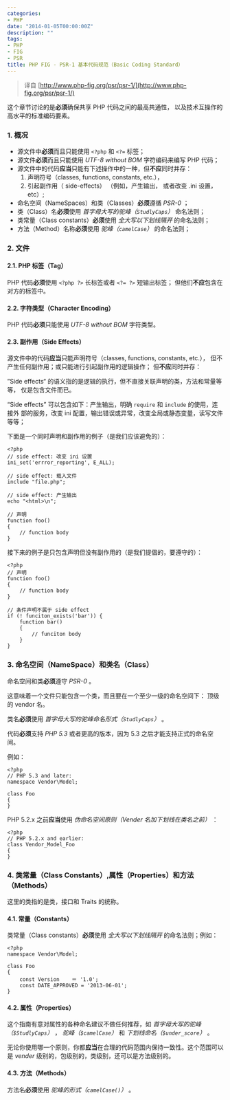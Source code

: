 ```yaml
---
categories:
- PHP
date: "2014-01-05T00:00:00Z"
description: ""
tags:
- PHP
- FIG
- PSR
title: PHP FIG - PSR-1 基本代码规范（Basic Coding Standard）
---
```


> 译自 [http://www.php-fig.org/psr/psr-1/](http://www.php-fig.org/psr/psr-1/)

这个章节讨论的是**必须**确保共享 PHP 代码之间的最高共通性，
以及技术互操作的高水平的标准编码要素。

### 1. 概况

+ 源文件中**必须**而且只能使用 `<?php` 和  `<?=` 标签；
+ 源文件**必须**而且只能使用 *UTF-8 without BOM* 字符编码来编写 PHP 代码；
+ 源文件中的代码**应当**只能有下述操作中的一种，但**不应**同时并存：
    1. 声明符号（classes, functions, constants, etc.），
    2. 引起副作用（ side-effects） （例如，产生输出， 或者改变 .ini 设置，etc）;
+ 命名空间（NameSpaces）和类（Classes）**必须**遵循 *PSR-0* ；
+ 类（Class）名**必须**使用 *首字母大写的驼峰（`StudlyCaps`）* 命名法则；
+ 类常量（Class constants）**必须**使用 *全大写以下划线隔开* 的命名法则；
+ 方法（Method）名称**必须**使用 *驼峰（`camelCase`）* 的命名法则；

### 2. 文件

#### 2.1. PHP 标签（Tag）

PHP 代码**必须**使用 `<?php ?>` 长标签或者 `<?= ?>` 短输出标签；
但他们**不应**包含在对方的标签中。

#### 2.2. 字符类型（Character Encoding）

PHP 代码**必须**只能使用 *UTF-8 without BOM* 字符类型。

#### 2.3. 副作用（Side Effects）

源文件中的代码**应当**只能声明符号（classes, functions, constants, etc.），
但不产生任何副作用；或只能进行引起副作用的逻辑操作； 但**不应**同时并存：

”Side effects“ 的语义指的是逻辑的执行，但不直接关联声明的类，方法和常量等等，
仅是包含文件而已。

“Side effects” 可以包含如下：产生输出，明确 `require` 和 `include` 的使用，连接外
部的服务，改变 ini 配置，输出错误或异常，改变全局或静态变量，读写文件等等；

下面是一个同时声明和副作用的例子（是我们应该避免的）：

    <?php
    // side effect: 改变 ini 设置
    ini_set('errror_reporting', E_ALL);

    // side effect: 载入文件
    include "file.php";

    // side effect: 产生输出
    echo "<html>\n";

    // 声明
    function foo()
    {
        // function body
    }

接下来的例子是只包含声明但没有副作用的（是我们提倡的，要遵守的）：

    <?php
    // 声明
    function foo()
    {
        // function body
    }

    // 条件声明不属于 side effect
    if (! funciton_exists('bar')) {
        function bar()
        {
            // funciton body
        }
    }

### 3. 命名空间（NameSpace）和类名（Class）

命名空间和类**必须**遵守 *PSR-0* 。

这意味着一个文件只能包含一个类，而且要在一个至少一级的命名空间下：
顶级的 vendor 名。

类名**必须**使用 *首字母大写的驼峰命名形式（`StudlyCaps`）* 。

代码**必须**支持 *PHP 5.3* 或者更高的版本，因为 5.3 之后才能支持正式的命名空间。

例如：

    <?php
    // PHP 5.3 and later:
    namespace Vendor\Model;

    class Foo
    {
    }

PHP 5.2.x 之前**应当**使用 *伪命名空间原则（Vender 名加下划线在类名之前）* ：

    <?php
    // PHP 5.2.x and earlier:
    class Vendor_Model_Foo
    {
    }

### 4. 类常量（Class Constants）,属性（Properties）和方法（Methods）

这里的类指的是类，接口和 Traits 的统称。

#### 4.1. 常量（Constants）

类常量（Class constants）**必须**使用 *全大写以下划线隔开* 的命名法则；例如：

    <?php
    namespace Vendor\Model;

    class Foo
    {
        const Version    ＝ '1.0';
        const DATE_APPROVED = '2013-06-01';
    }

#### 4.2. 属性（Properties）

这个指南有意对属性的各种命名建议不做任何推荐，如 *首字母大写的驼峰（`$StudlyCaps`）* ，
*驼峰（`$camelCase`）* 和 *下划线命名（`$under_score`）* 。

无论你使用哪一个原则，你都**应当**在合理的代码范围内保持一致性。这个范围可以是 *vender*
级别的，包级别的，类级别，还可以是方法级别的。

#### 4.3. 方法（Methods）

方法名**必须**使用 *驼峰的形式（`camelCase()`）* 。

